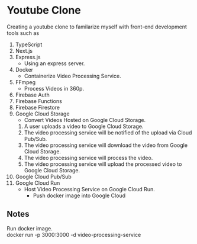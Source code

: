 # Youtube Clone
Creating a youtube clone to familarize myself with front-end development tools such as 
1. TypeScript
2. Next.js
3. Express.js
    - Using an express server.
4. Docker
    - Containerize Video Processing Service.
5. FFmpeg
    - Process Videos in 360p.
6. Firebase Auth
7. Firebase Functions
8. Firebase Firestore
9. Google Cloud Storage
    - Convert Videos Hosted on Google Cloud Storage.
    1. A user uploads a video to Google Cloud Storage.
    2. The video processing service will be notified of the upload via Cloud Pub/Sub.
    3. The video processing service will download the video from Google Cloud Storage.
    4. The video processing service will process the video.
    5. The video processing service will upload the processed video to Google Cloud Storage.
10. Google Cloud Pub/Sub
11. Google Cloud Run
    - Host Video Processing Service on Google Cloud Run.
        - Push docker image into Google Cloud



## Notes

Run docker image.\
docker run -p 3000:3000 -d video-processing-service

